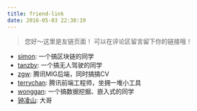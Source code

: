 ```yaml
---
title: friend-link
date: 2018-05-03 22:38:19
---
```


> 您好～这里是友链页面！
> 可以在评论区留言留下你的链接哦！

- [simon](http://simonisacoder.cn/): 一个搞区块链的同学
- [tanzby](https://tanzby.pub/): 一个搞无人驾驶的同学
- [zgw](https://www.zhgeng.cn/wordpress/): 腾讯MIG后端，同时搞搞CV
- [terrychan](https://blog.terrychan.me/): 腾讯前端工程师，坐拥一堆小工具
- [wonggan](http://wonggwan.cn/): 一个搞数据挖掘、嵌入式的同学
- [钟凌山](https://www.mtzero.org): 大哥